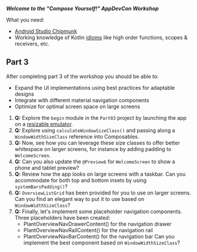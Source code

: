 ***Welcome to the "Compose Yourself!" AppDevCon Workshop***

What you need:

- [Android Studio Chipmunk](https://developer.android.com/studio/)
- Working knowledge of Kotlin [idioms](https://developer.android.com/jetpack/compose/kotlin) like
  high order functions, scopes & receivers, etc.

## Part 3

After completing part 3 of the workshop you should be able to:

- Expand the UI implementations using best practices for adaptable designs
- Integrate with different material navigation components
- Optimize for optimal screen space on large screens

1. **Q:** Explore the `begin` module in the `Part03` project by launching the app on a [resizable
   emulator](https://developer.android.com/about/versions/12/12L/get#resizable-emulator).
2. **Q:** Explore using `calculateWindowSizeClass()` and passing along a `WindowWidthSizeClass`
   reference into Composables.
3. **Q:** Now, see how you can leverage these size classes to offer better whitespace on larger screens,
   for instance by adding padding to `WelcomeScreen`.
4. **Q:** Can you also update the `@Preview`s for `WelcomeScreen` to show a phone and tablet preview?
5. **Q:** Review how the app looks on large screens with a taskbar. Can you accommodate for both top
   and bottom insets by using `systemBarsPadding()`?
6. **Q:** `OverviewListGrid` has been provided for you to use on larger screens. Can you find an 
   elegant way to put it to use based on `WindowWidthSizeClass`?
7. **Q:** Finally, let's implement some placeholder navigation components. Three placeholders have
   been created:
   - PlantOverviewNavDrawerContent() for the navigation drawer
   - PlantOverviewNavRailContent() for the navigation rail
   - PlantOverviewNavBarContent() for the navigation bar
   Can you implement the best component based on `WindowWidthSizeClass`?
